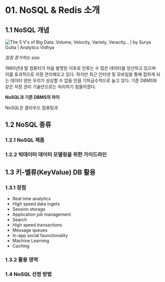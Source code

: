# 01. NoSQL & Redis 소개

## 1.1 NoSQL 개념

![The 5 V&#39;s of Big Data. Volume, Velocity, Variety, Veracity… | by Surya  Gutta | Analytics Vidhya](https://miro.medium.com/max/1400/1*jUvYW4j0deZQjhOJa3uWGg.png)

*점점 증가하는 size*



1960년대 말 컴퓨터가 처음 발명된 이후로 인류는 수 많은 데이터를 양산하고 있으며 이를 효과적으로 저장 관리해오고 있다. 하지만 최근 인터넷 및 모바일을 통해 접하게 되는 데이터 양은 우리가 상상할 수 없을 만큼 기하급수적으로 늘고 있다. 기존 DBMS와 같은 저장 관리 기술만으로는 처리하기 힘들어졌다.



**NoSQL과 기존 DBMS의 차이**

NoSQL은 클라우드 컴퓨팅과 



## 1.2 NoSQL 종류



### 1.2.1 NoSQL 제품



### 1.2.2 빅데이터 데이터 모델링을 위한 가이드라인



## 1.3 키-밸류(KeyValue) DB 활용



### 1.3.1 장점

- Real time analytics
- High speed data ingets
- Session storage
- Application job management
- Search
- High speed transactions
- Message queues
- In-app social faunctionality
- Machine Learning
- Caching



### 1.3.2 활용 영역



### 1.4 NoSQL 선정 방법

